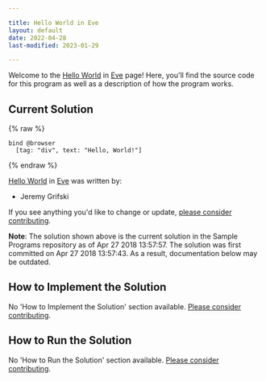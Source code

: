 ```yaml
---

title: Hello World in Eve
layout: default
date: 2022-04-28
last-modified: 2023-01-29

---
```


Welcome to the [Hello World](https://sampleprograms.io/projects/hello-world) in [Eve](https://sampleprograms.io/languages/eve) page! Here, you'll find the source code for this program as well as a description of how the program works.

## Current Solution

{% raw %}

```eve
bind @browser
  [tag: "div", text: "Hello, World!"]
```

{% endraw %}

[Hello World](https://sampleprograms.io/projects/hello-world) in [Eve](https://sampleprograms.io/languages/eve) was written by:

- Jeremy Grifski

If you see anything you'd like to change or update, [please consider contributing](https://github.com/TheRenegadeCoder/sample-programs).

**Note**: The solution shown above is the current solution in the Sample Programs repository as of Apr 27 2018 13:57:57. The solution was first committed on Apr 27 2018 13:57:43. As a result, documentation below may be outdated.

## How to Implement the Solution

No 'How to Implement the Solution' section available. [Please consider contributing](https://github.com/TheRenegadeCoder/sample-programs-website).

## How to Run the Solution

No 'How to Run the Solution' section available. [Please consider contributing](https://github.com/TheRenegadeCoder/sample-programs-website).